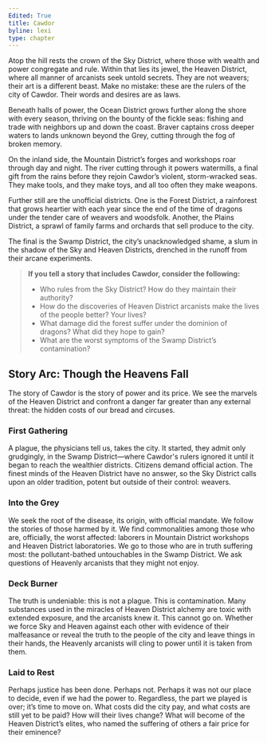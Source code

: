 ```yaml
---
Edited: True
title: Cawdor
byline: lexi
type: chapter
---
```


Atop the hill rests the crown of the Sky District, where those with wealth and power congregate and rule. Within that lies its jewel, the Heaven District, where all manner of arcanists seek untold secrets. They are not weavers; their art is a different beast. Make no mistake: these are the rulers of the city of Cawdor. Their words and desires are as laws.

Beneath halls of power, the Ocean District grows further along the shore with every season, thriving on the bounty of the fickle seas: fishing and trade with neighbors up and down the coast. Braver captains cross deeper waters to lands unknown beyond the Grey, cutting through the fog of broken memory.

On the inland side, the Mountain District’s forges and workshops roar through day and night. The river cutting through it powers watermills, a final gift from the rains before they rejoin Cawdor’s violent, storm-wracked seas. They make tools, and they make toys, and all too often they make weapons.

Further still are the unofficial districts. One is the Forest District, a rainforest that grows heartier with each year since the end of the time of dragons under the tender care of weavers and woodsfolk. Another, the Plains District, a sprawl of family farms and orchards that sell produce to the city.

The final is the Swamp District, the city’s unacknowledged shame, a slum in the shadow of the Sky and Heaven Districts, drenched in the runoff from their arcane experiments.

> **If you tell a story that includes Cawdor, consider the following:**
> * Who rules from the Sky District? How do they maintain their authority?
> * How do the discoveries of Heaven District arcanists make the lives of the people better? Your lives?
> * What damage did the forest suffer under the dominion of dragons? What did they hope to gain?
> * What are the worst symptoms of the Swamp District’s contamination?

## Story Arc: Though the Heavens Fall
The story of Cawdor is the story of power and its price. We see the marvels of the Heaven District and confront a danger far greater than any external threat: the hidden costs of our bread and circuses.

### First Gathering
A plague, the physicians tell us, takes the city. It started, they admit only grudgingly, in the Swamp District—where Cawdor's rulers ignored it until it began to reach the wealthier districts. Citizens demand official action. The finest minds of the Heaven District have no answer, so the Sky District calls upon an older tradition, potent but outside of their control: weavers.

### Into the Grey
We seek the root of the disease, its origin, with official mandate. We follow the stories of those harmed by it. We find commonalities among those who are, officially, the worst affected: laborers in Mountain District workshops and Heaven District laboratories. We go to those who are in truth suffering most: the pollutant-bathed untouchables in the Swamp District. We ask questions of Heavenly arcanists that they might not enjoy.

### Deck Burner
The truth is undeniable: this is not a plague. This is contamination. Many substances used in the miracles of Heaven District alchemy are toxic with extended exposure, and the arcanists knew it. This cannot go on. Whether we force Sky and Heaven against each other with evidence of their malfeasance or reveal the truth to the people of the city and leave things in their hands, the Heavenly arcanists will cling to power until it is taken from them.

### Laid to Rest
Perhaps justice has been done. Perhaps not. Perhaps it was not our place to decide, even if we had the power to. Regardless, the part we played is over; it’s time to move on. What costs did the city pay, and what costs are still yet to be paid? How will their lives change? What will become of the Heaven District’s elites, who named the suffering of others a fair price for their eminence? 
